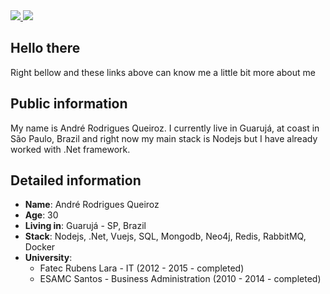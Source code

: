<div>
    <a target='_blank' href="https://twitter.com/arodri19">
        <img src="https://img.shields.io/badge/Twitter-1DA1F2?style=for-the-badge&logo=twitter&logoColor=white">
    </a>
    <a target='_blank' href="https://www.linkedin.com/in/andr%C3%A9-rodrigues-queiroz-a6242225/?locale=en_US">
        <img src="https://img.shields.io/badge/LinkedIn-0077B5?style=for-the-badge&logo=linkedin&logoColor=white">
    </a>
</div>

## Hello there

Right bellow and these links above can know me a little bit more about me

## Public information

My name is André Rodrigues Queiroz. I currently live in Guarujá, at coast in São Paulo, Brazil and right now my main stack is Nodejs but I have already worked with .Net framework. 

## Detailed information

* **Name**: André Rodrigues Queiroz
* **Age**: 30
* **Living in**: Guarujá - SP, Brazil
* **Stack**: Nodejs, .Net, Vuejs, SQL, Mongodb, Neo4j, Redis, RabbitMQ, Docker
* **University**:
  *  Fatec Rubens Lara - IT (2012 - 2015 - completed)
  *  ESAMC Santos - Business Administration (2010 - 2014 - completed)
